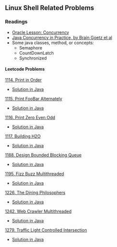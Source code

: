 ## Linux Shell Related Problems

### Readings

- [Oracle Lesson: Concurrency](https://docs.oracle.com/javase/tutorial/essential/concurrency/)
- [Java Concurrency in Practice, by Brain Goetz et al](https://github.com/levunguyen/CGDN-Ebooks/blob/master/Java/Java%20Concurrency%20in%20Practice.pdf)
- Some java classes, method, or concepts:
    - Semaphore
    - CountDownLatch
    - Synchronized

#### Leetcode Problems

[1114. Print in Order](https://leetcode.com/problems/print-in-order/)
- [Solution in Java](../problems1101_1200/src/main/java/com.search2026.leetcode.problems/PrintInOrder.java)

[1115. Print FooBar Alternately](https://leetcode.com/problems/print-foobar-alternately/)
- [Solution in Java](../problems1101_1200/src/main/java/com.search2026.leetcode.problems/PrintFooBarAlternately.java)

[1116. Print Zero Even Odd](https://leetcode.com/problems/print-zero-even-odd/)
- [Solution in Java](../problems1101_1200/src/main/java/com.search2026.leetcode.problems/PrintZeroEvenOdd.java)

[1117. Building H2O](https://leetcode.com/problems/building-h2o/)
- [Solution in Java](../problems1101_1200/src/main/java/com.search2026.leetcode.problems/BuildingH2O.java)

[1188. Design Bounded Blocking Queue](../problems1101_1200/resources/DesignBoundedBlockingQueue.md)
- [Solution in Java](../problems1101_1200/src/main/java/com.search2026.leetcode.problems/DesignBoundedBlockingQueue.java)

[1195. Fizz Buzz Multithreaded](https://leetcode.com/problems/fizz-buzz-multithreaded/)
- [Solution in Java](../problems1101_1200/src/main/java/com.search2026.leetcode.problems/FizzBuzzMultithreaded.java)

[1226. The Dining Philosophers](https://leetcode.com/problems/the-dining-philosophers/)
- [Solution in Java](../problems1201_1300/src/main/java/com.search2026.leetcode.problems/TheDiningPhilosophers.java)

[1242. Web Crawler Multithreaded](../problems1201_1300/resources/WebCrawlerMultithreaded.md)
- [Solution in Java](../problems1201_1300/src/main/java/com.search2026.leetcode.problems/WebCrawlerMultithreaded.java)

[1279. Traffic Light Controlled Intersection](../problems1201_1300/resources/TrafficLightControlledIntersection.md)
- [Solution in Java](../problems1201_1300/src/main/java/com.search2026.leetcode.problems/TrafficLightControlledIntersection.java)



